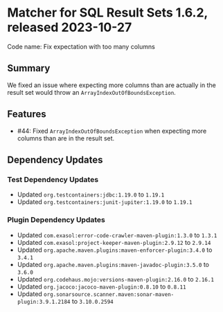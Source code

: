# Matcher for SQL Result Sets 1.6.2, released 2023-10-27

Code name: Fix expectation with too many columns

## Summary

We fixed an issue where expecting more columns than are actually in the result set would throw an `ArrayIndexOutOfBoundsException`.

## Features

* #44: Fixed `ArrayIndexOutOfBoundsException` when expecting more columns than are in the result set.

## Dependency Updates

### Test Dependency Updates

* Updated `org.testcontainers:jdbc:1.19.0` to `1.19.1`
* Updated `org.testcontainers:junit-jupiter:1.19.0` to `1.19.1`

### Plugin Dependency Updates

* Updated `com.exasol:error-code-crawler-maven-plugin:1.3.0` to `1.3.1`
* Updated `com.exasol:project-keeper-maven-plugin:2.9.12` to `2.9.14`
* Updated `org.apache.maven.plugins:maven-enforcer-plugin:3.4.0` to `3.4.1`
* Updated `org.apache.maven.plugins:maven-javadoc-plugin:3.5.0` to `3.6.0`
* Updated `org.codehaus.mojo:versions-maven-plugin:2.16.0` to `2.16.1`
* Updated `org.jacoco:jacoco-maven-plugin:0.8.10` to `0.8.11`
* Updated `org.sonarsource.scanner.maven:sonar-maven-plugin:3.9.1.2184` to `3.10.0.2594`
